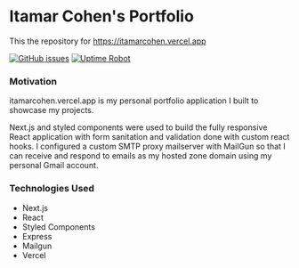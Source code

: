 # Itamar Cohen's Portfolio

This the repository for https://itamarcohen.vercel.app

[![GitHub issues](https://img.shields.io/github/issues/Icohen007/portfolio)](https://github.com/Icohen007/portfolio/issues) [![Uptime Robot](https://img.shields.io/uptimerobot/ratio/7/m784352489-f7ec45d48a0aa4ee2b70754c)](https://itamarcohen.vercel.app)


### Motivation

itamarcohen.vercel.app is my personal portfolio application I built to showcase my projects.

Next.js and styled components were used to build the fully responsive React application with form sanitation and validation done with custom react hooks.
I configured a custom SMTP proxy mailserver with MailGun so that I can receive and respond to emails as my hosted zone domain using my personal Gmail account.

### Technologies Used

- Next.js
- React
- Styled Components
- Express
- Mailgun
- Vercel
